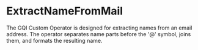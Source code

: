 # ExtractNameFromMail
The GQI Custom Operator is designed for extracting names from an email address. The operator separates name parts before the '@' symbol, joins them, and formats the resulting name.
